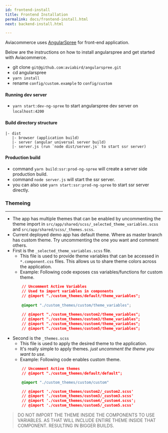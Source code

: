 ```yaml
---
id: frontend-install
title: Frontend Installation
permalink: docs/frontend-install.html
next: backend-install.html

---
```


Aviacommerce uses [AngularSpree](https://github.com/aviabird/angularspree) for front-end application.

Below are the instructions on how to install angularspree and get started with Aviacommerce.

- git clone `git@github.com:aviabird/angularspree.git`
- cd angularspree
- `yarn install`
- rename `config/custom.example` to `config/custom`

#### Running dev server
- `yarn start:dev-ng-spree` to start angularspree dev server on `localhost:4200`

#### Build directory structure
    |- dist
       |- browser (application build)
       |- server (angular universal server build)
       |- server.js (run `node dist/server.js` to start ssr server)

#### Production build
- command `yarn build:ssr:prod-ng-spree` will create a server side production build.
- command `node server.js` will start the ssr server.
- you can also use `yarn start:ssr:prod-ng-spree` to start ssr server directly.

### Themeing
----
- The app has multiple themes that can be enabled by uncommenting the theme import in `src/app/shared/scss/_selected_theme_variables.scss` and `src/app/shared/scss/_themes.scss`.
- Current deployed demo app has default theme. Where as master branch has custom theme. Try uncommenting the one you want and comment others.
- First is the `_selected_theme_variables.scss` file.
    - This file is used to provide theme variables that can be accessed in `*.component.css` files. This allows us to share theme colors across the application.
    - Example: Following code exposes css variables/functions for custom theme.
    ```css
        // Uncomment Active Variables
        // Used to import variables in components
        // @import "./custom_themes/default/theme_variables";
        
        @import "./custom_themes/custom/theme_variables";
        
        // @import "./custom_themes/custom2/theme_variables";
        // @import "./custom_themes/custom3/theme_variables";
        // @import "./custom_themes/custom4/theme_variables";
        // @import "./custom_themes/custom5/theme_variables";
    ```
- Second is the `_themes.scss`
    - This file is used to apply the desired theme to the application.
    - It's really simple to apply themes. *just uncomment the theme you want to use.*
    - Example: Following code enables custom theme.
    ```css
        // Uncomment Active themes
        // @import "./custom_themes/default/default";

        @import "./custom_themes/custom/custom"

        // @import './custom_themes/custom2/_custom2.scss'
        // @import './custom_themes/custom3/_custom3.scss'
        // @import './custom_themes/custom4/_custom4.scss';
        // @import './custom_themes/custom5/_custom5.scss'
    ```

> DO NOT IMPORT THE THEME INSIDE THE COMPONENTS TO USE VARIABLES. AS THAT WILL INCLUDE ENTIRE THEME INSIDE THAT COMPONENT. RESULTING IN BIGGER BUILDS.

